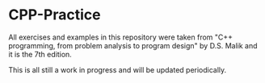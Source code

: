 # CPP-Practice
All exercises and examples in this repository were taken from "C++ programming, from problem analysis to program design" by D.S. Malik and it is the 7th edition.


This is all still a work in progress and will be updated periodically.
